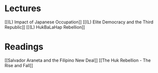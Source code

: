 # Lectures
[[(L) Impact of Japanese Occupation]]
[[(L) Elite Democracy and the Third Republic]]
[[(L) HukBaLaHap Rebellion]]

# Readings
[[Salvador  Araneta and the Filipino New Deal]]
[[The Huk Rebellion - The Rise and Fall]]